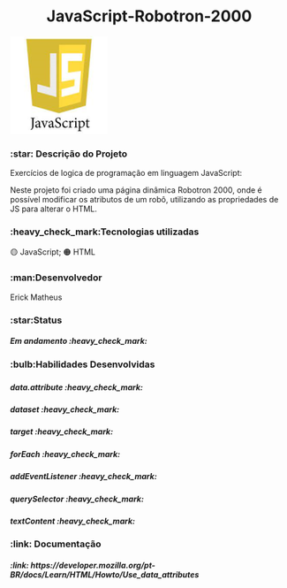 <h1 align="center"> JavaScript-Robotron-2000</h1>

![logo JavaScript](https://github.com/Erickmts10/JavaScript-from-Zero-to-Hero-GB-Alura-parte-3/blob/main/Logo/Logo.png)

<h3>:star: Descrição do Projeto</h3>
 
Exercícios de logica de programação em linguagem JavaScript:

Neste projeto foi criado uma página dinâmica Robotron 2000, onde é possível modificar os atributos de um robô, utilizando as propriedades de JS para alterar o HTML.

<h3>:heavy_check_mark:Tecnologias utilizadas</h3>

:yellow_circle: JavaScript;
:orange_circle: HTML&nbsp;

<h3>:man:Desenvolvedor</h3>
<p>Erick Matheus</p>

<h3>:star:Status</h3>
<h5>Em andamento :heavy_check_mark:</h5>

<h3>:bulb:Habilidades Desenvolvidas<h3>
<h5>data.attribute :heavy_check_mark:</h5>
<h5>dataset :heavy_check_mark:</h5>
<h5>target :heavy_check_mark:</h5>
<h5>forEach :heavy_check_mark:</h5>
<h5>addEventListener :heavy_check_mark:</h5>
<h5>querySelector :heavy_check_mark:</h5>
<h5>textContent :heavy_check_mark:</h5>

<h3>:link: Documentação</h3>
<h5>:link: https://developer.mozilla.org/pt-BR/docs/Learn/HTML/Howto/Use_data_attributes </h5>
